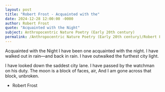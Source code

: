 ```yaml
---
layout: post
title: "Robert Frost - Acquainted with the"
date: 2024-12-28 12:00:00 -0000
author: Robert Frost
quote: "Acquainted with the Night"
subject: Anthropocentric Nature Poetry (Early 20th century)
permalink: /Anthropocentric Nature Poetry (Early 20th century)/Robert Frost/Robert Frost - Acquainted with the
---
```


Acquainted with the Night
I have been one acquainted with the night.
I have walked out in rain—and back in rain.
I have outwalked the furthest city light.

I have looked down the saddest city lane.
I have passed by the watchman on his duty.
The moon is a block of faces, air,
And I am gone across that block, unbroken.

- Robert Frost
